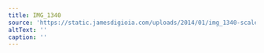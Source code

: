 ```yaml
---
title: IMG_1340
source: 'https://static.jamesdigioia.com/uploads/2014/01/img_1340-scaled.jpg'
altText: ''
caption: ''
---
```


